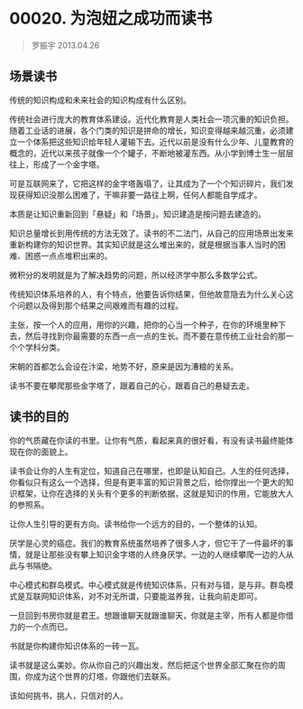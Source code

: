 # 00020. 为泡妞之成功而读书
> 罗振宇 2013.04.26

## 场景读书
传统的知识构成和未来社会的知识构成有什么区别。

传统社会进行庞大的教育体系建设。近代化教育是人类社会一项沉重的知识负担。随着工业话的进展，各个门类的知识是拼命的增长，知识变得越来越沉重，必须建立一个体系把这些知识给年轻人灌输下去。近代以前是没有什么少年、儿童教育的概念的，近代以来孩子就像一个个罐子，不断地被灌东西。从小学到博士生一层层往上，形成了一个金字塔。

可是互联网来了，它把这样的金字塔轰塌了，让其成为了一个个知识碎片，我们发现获得知识没那么困难了，干嘛非要一路往上啊，任何人都能自学成才。

本质是让知识重新回到「悬疑」和「场景」。知识建造是按问题去建造的。

知识总量增长到用传统的方法无效了。读书的不二法门，从自己的应用场景出发来重新构建你的知识世界。其实知识就是这么堆出来的，就是根据当事人当时的困难、困惑一点点堆积出来的。

微积分的发明就是为了解决趋势的问题，所以经济学中那么多数学公式。

传统知识体系培养的人，有个特点，他要告诉你结果，但他故意隐去为什么关心这个问题以及得到那个结果之间艰难而有趣的过程。

主张，按一个人的应用，用你的兴趣，把你的心当一个种子，在你的环境里种下去，然后寻找到你最需要的东西一点一点的生长。而不要在意传统工业社会的那一个个学科分类。

宋朝的首都怎么会设在汴梁，地势不好，原来是因为漕粮的关系。

读书不要在攀爬那些金字塔了，跟着自己的心，跟着自己的悬疑去走。

## 读书的目的

你的气质藏在你读的书里。让你有气质，看起来真的很好看，有没有读书最终能体现在你的面貌上。

读书会让你的人生有定位，知道自己在哪里，也即是认知自己。人生的任何选择，你看似只有这么一个选择，但是有更丰富的知识背景之后，给你撑出一个更大的知识框架，让你在选择的关头有个更多的判断依据，这就是知识的作用，它能放大人的参照系。

让你人生引导的更有方向。读书给你一个远方的目的，一个整体的认知。

厌学是心灵的癌症。我们的教育系统虽然培养了很多人才，但它干了一件最坏的事情，就是让那些没有攀上知识金字塔的人终身厌学。一边的人继续攀爬一边的人从此与书隔绝。

中心模式和群岛模式。中心模式就是传统知识体系，只有对与错，是与非。群岛模式是互联网知识体系，对不对无所谓，只要能滋养我，让我向前走即可。

一旦回到书房你就是君王。想跟谁聊天就跟谁聊天，你就是主宰，所有人都是你借力的一个点而已。

书就是你构建你知识体系的一砖一瓦。

读书就是这么美妙。你从你自己的兴趣出发，然后把这个世界全部汇聚在你的周围，你成为这个世界的灯塔，你跟他们去联系。

该如何挑书，挑人，只信对的人。








